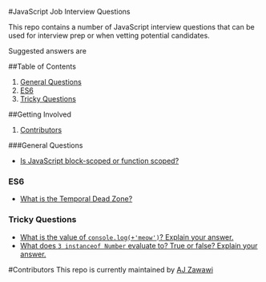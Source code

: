#JavaScript Job Interview Questions

This repo contains a number of JavaScript interview questions that can be used for interview prep or when vetting potential candidates.

Suggested answers are


##Table of Contents

1. [General Questions](#general-questions)
1. [ES6](#es6)
1. [Tricky Questions](#tricky-questions)


##Getting Involved

1. [Contributors](#contributors)

###General Questions
* [Is JavaScript block-scoped or function scoped?](https://github.com/ajzawawi/js-interview-prep/blob/master/answers/general/function-or-block-scope.md)


### ES6

* [What is the Temporal Dead Zone?](https://github.com/ajzawawi/js-interview-prep/blob/master/answers/es6/temporal-dead-zone.md)

### Tricky Questions
* [What is the value of `console.log(+'meow')`? Explain your answer.](https://github.com/ajzawawi/js-interview-prep/blob/master/answers/tricky/unary-operator.md)
* [What does `3 instanceof Number` evaluate to? True or false? Explain your answer.](https://github.com/ajzawawi/js-interview-prep/blob/master/answers/tricky/primitive-values.md)


#Contributors
This repo is currently maintained by [AJ Zawawi](https://github.com/ajzawawi)